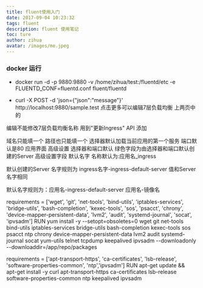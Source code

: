```yaml
---
title: fluent使用入门
date: 2017-09-04 10:23:32
tags: fluent
description: fluent 使用笔记
toc: ture
author: zihua
avatar: /images/me.jpeg
---
```


### docker 运行
* docker run -d   -p 9880:9880 -v /home/zihua/test:/fluentd/etc -e FLUENTD_CONF=fluentd.conf   fluent/fluentd

* curl -X POST -d 'json={"json":"message"}' http://localhost:9880/sample.test
点击更多可以编辑7层负载均衡
上两页中的

编辑不能修改7层负载均衡名称
用到"更新Ingress" API
添加

域名只能填一个
路径也只能填一个
选择器默认加载当前应用的第一个服务
端口默认是80
应用界面
高级设置
选择器和端口默认
绿色字段为由选择器和端口默认创建的Server
高级设置字段
默认名字
名称默认为:应用名_ingress

默认创建的Server 名字规则为 ingress名字-ingress-default-server
值和Server名字相同

默认名字规则为：应用名-ingress-default-server
应用名-镜像名



requirements = ['wget', 'git', 'net-tools', 'bind-utils', 'iptables-services', 'bridge-utils', 'bash-completion',
                    'kexec-tools', 'sos', 'psacct', 'chrony', 'device-mapper-persistent-data', 'lvm2', 'audit',
                    'systemd-journal', 'socat', 'ipvsadm']
RUN yum install -y --setopt=obsoletes=0 wget git net-tools bind-utils iptables-services bridge-utils bash-completion kexec-tools sos psacct ntp chrony device-mapper-persistent-data lvm2 audit systemd-journal socat yum-utils  telnet tcpdump keepalived ipvsadm --downloadonly --downloaddir=/app/repo/packages


requirements = ['apt-transport-https', 'ca-certificates', 'lsb-release', 'software-properties-common', 'ntp','ipvsadm']
RUN apt-get update  && \
    apt-get install -y curl apt-transport-https ca-certificates lsb-release software-properties-common ntp keepalived ipvsadm

